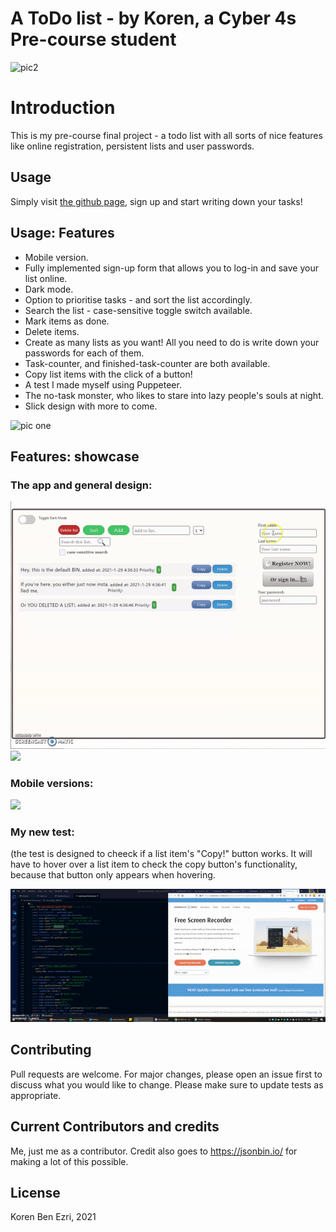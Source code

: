 
# A ToDo list - by Koren, a Cyber 4s Pre-course student
![pic2](https://user-images.githubusercontent.com/73742515/106538148-790b7280-6504-11eb-8853-ef968a954135.PNG)
# Introduction

This is my pre-course final project - a todo list with all sorts of nice features like online registration, persistent lists and user passwords.

## Usage

Simply visit [the github page](https://korenezri.github.io/pre-course-2021-final-boilerplate/src/), sign up and start writing down your tasks!

## Usage: Features

* Mobile version.
* Fully implemented sign-up form that allows you to log-in and save your list online.
* Dark mode.
* Option to prioritise tasks - and sort the list accordingly.
* Search the list - case-sensitive toggle switch available.
* Mark items as done.
* Delete items.
* Create as many lists as you want! All you need to do is write down your passwords for each of them.
* Task-counter, and finished-task-counter are both available.
* Copy list items with the click of a button!
* A test I made myself using Puppeteer.
* The no-task monster, who likes to stare into lazy people's souls at night.
* Slick design with more to come.

![pic one](https://user-images.githubusercontent.com/73742515/106538153-7ad53600-6504-11eb-8716-d00bdde514a9.PNG)


## Features: showcase
### The app and general design:

![](introgif.gif)
![](darkmodegif.gif)

### Mobile versions:

![](responsivitygif.gif)

### My new test:
(the test is designed to cheeck if a list item's "Copy!" button works. It will have to hover over a list item to check the copy button's functionality, because that button only appears when hovering.

![](testgif.gif)

## Contributing
Pull requests are welcome. For major changes, please open an issue first to discuss what you would like to change.
Please make sure to update tests as appropriate.

## Current Contributors and credits

Me, just me as a contributor.
Credit also goes to https://jsonbin.io/ for making a lot of this possible.

## License
Koren Ben Ezri, 2021
